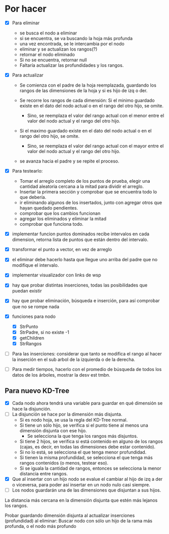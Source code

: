 # Por hacer

- [x] Para eliminar

  - se busca el nodo a eliminar
  - si se encuentra, se va buscando la hoja más profunda
  - una vez encontrada, se le intercambia por el nodo
  - eliminar y se actualizan los rangos(?)
  - retornar el nodo eliminado
  - Si no se encuentra, retornar null
  - Faltaría actualizar las profundidades y los rangos.

- [x] Para actualizar
  - Se comienza con el padre de la hoja reemplazada, guardando los rangos de las dimensiones de la hoja y si es hijo de izq o der.
  - Se recorre los rangos de cada dimensión:
      Si el minimo guardado existe en el dato del nodo actual o en el rango del otro hijo, se omite.
    - Sino, se reemplaza el valor del rango actual con el menor entre el valor del nodo actual y el rango del otro hijo.

  - Si el maximo guardado existe en el dato del nodo actual o en el rango del otro hijo, se omite.
    - Sino, se reemplaza el valor del rango actual con el mayor entre el valor del nodo actual y el rango del otro hijo.

  - se avanza hacia el padre y se repite el proceso.

- [x] Para testearlo:
  - Tomar el arreglo completo de los puntos de prueba, elegir una cantidad aleatoria cercana a la mitad para dividir el arreglo.
  - Insertar la primera sección y comprobar que se encuentra todo lo que debería.
  - ir eliminando algunos de los insertados, junto con agregar otros que hayan quedado pendientes.
  - comprobar que los cambios funcionan
  - agregar los eliminados y eliminar la mitad
  - comprobar que funciona todo.

- [x] implementar funcion puntos dominados
    recibe intervalos en cada dimension, retorna lista de puntos que están dentro del intervalo.

- [x] transformar el punto a vector, en vez de arreglo
- [x] el eliminar debe hacerlo hasta que llegue uno arriba del padre que no modifique el intervalo.
- [x] implementar visualizador con links de wsp

- [x] hay que probar distintas inserciones, todas las posibilidades que puedan existir
- [x] hay que probar eliminación, búsqueda e inserción, para así comprobar que no se rompe nada

- [x] funciones para nodo
  - [x] StrPunto
  - [x] StrPadre, si no existe -1
  - [x] getChildren
  - [x] StrRangos

- [ ] Para las inserciones: considerar que tanto se modifica el rango al hacer la inserción en el sub arbol de la izquierda o de la derecha.
- [ ] Para medir tiempos, hacerlo con el promedio de búsqueda de todos los datos de los árboles, mostrar la desv est tmbn.

## Para nuevo KD-Tree

- [x] Cada nodo ahora tendrá una variable para guardar en qué dimensión se hace la disjunción.
- [ ] La disjunción se hace por la dimensión más disjunta.
  - Si es nodo hoja, se usa la regla del KD-Tree normal.
  - Si tiene un sólo hijo, se verifica si el punto tiene al menos una dimensión disjunta con ese hijo.
    - Se selecciona la que tenga los rangos más disjuntos.
  - Si tiene 2 hijos, se verifica si está contenido en alguno de los rangos (cajas, es decir, en todas las dimensiones debe estar contenido).
  - Si no lo está, se selecciona el que tenga menor profundidad.
  - Si tienen la misma profundidad, se selecciona el que tenga más rangos contenidos (o menos, testear eso).
  - Si se iguala la cantidad de rangos, entonces se selecciona la menor distancia entre rangos.
- [x] Que al insertar con un hijo nodo se evalue el cambiar al hijo de izq a der o viceversa, para poder así insertar en un nodo nulo casi siempre.
- [ ] Los nodos guardarán una de las dimensiones que disjuntan a sus hijos.

La distancia más cercana en la dimensión disjunta que estén más lejanos los rangos.

Probar guardando dimensión disjunta al actualizar inserciones (profundidad)
al eliminar:
  Buscar nodo con sólo un hijo de la rama más profunda, o el nodo más profundo

